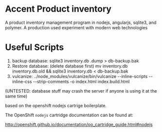 Accent Product inventory
====
A product inventory management program in nodejs, angularjs, sqlite3, and polymer. A production used experiment with modern web technologies

Useful Scripts
====
  1. backup database:
    sqlite3 inventory.db .dump > db-backup.bak
  2. Restore database: (delete database first)
    mv inventory.db inventory.db.old && sqlite3 inventory.db < db-backup.bak
  3. vulcanize: ../node_modules/vulcanize/bin/vulcanize --inline-scripts --inline-css --strip-comments -o index.html index.build.html

(UNTESTED: database stuff may crash the server if anyone is using it at the same time)

based on the openshift nodejs cartrige boilerplate.

The OpenShift `nodejs` cartridge documentation can be found at:

http://openshift.github.io/documentation/oo_cartridge_guide.html#nodejs
